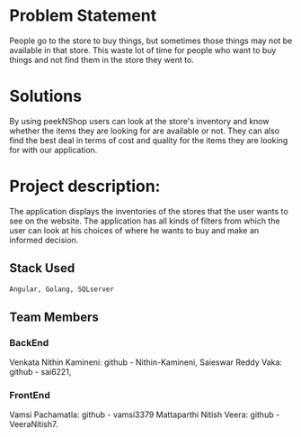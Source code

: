 # Problem Statement

People go to the store to buy things, but sometimes those things may not be available in that store. This waste lot of time for people who want to buy things and not find them in the store they went to.

# Solutions

By using peekNShop users can look at the store's inventory and know whether the items they are looking for are available or not. They can also find the best deal in terms of cost and quality for the items they are looking for with our application.

# Project description:
The application displays the inventories of the stores that the user wants to see on the website. The application has all kinds of filters from which the user can look at his choices of where he wants to buy and make an informed decision.

## Stack Used

```bash
Angular, Golang, SQLserver
```

## Team Members
### BackEnd
Venkata Nithin Kamineni: github - Nithin-Kamineni, 
Saieswar Reddy Vaka: github - sai6221,
### FrontEnd
Vamsi Pachamatla: github - vamsi3379
Mattaparthi Nitish Veera: github - VeeraNitish7.
